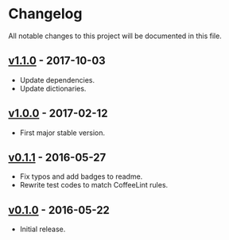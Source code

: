 # Changelog

All notable changes to this project will be documented in this file.

## [v1.1.0] - 2017-10-03

* Update dependencies.
* Update dictionaries.

## [v1.0.0] - 2017-02-12

* First major stable version.

## [v0.1.1] - 2016-05-27

* Fix typos and add badges to readme.
* Rewrite test codes to match CoffeeLint rules.

## [v0.1.0] - 2016-05-22

* Initial release.

<!-- Tags -->
[v1.1.0]: https://github.com/jmlntw/atom-chinese-translator/releases/tag/v1.1.0
[v1.0.0]: https://github.com/jmlntw/atom-chinese-translator/releases/tag/v1.0.0
[v0.1.1]: https://github.com/jmlntw/atom-chinese-translator/releases/tag/v0.1.1
[v0.1.0]: https://github.com/jmlntw/atom-chinese-translator/releases/tag/v0.1.0
